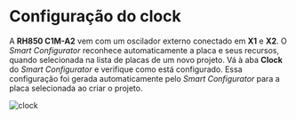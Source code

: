 # Configuração do clock

A **RH850 C1M-A2** vem com um oscilador externo conectado em **X1** e **X2**. O _Smart Configurator_ reconhece automaticamente a placa e seus recursos, quando selecionada na lista de placas de um novo projeto. 
Vá à aba **Clock** do _Smart Configurator_  e verifique como está configurado. Essa configuração foi gerada automaticamente pelo _Smart Configurator_ para a placa selecionada ao criar o projeto.


![clock](https://github.com/user-attachments/assets/f7b6a3c8-f14f-45bc-967f-1127cfd55e5c)

